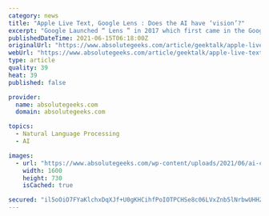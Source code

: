 ```yaml
---
category: news
title: "Apple Live Text, Google Lens : Does the AI have ‘vision’?"
excerpt: "Google Launched “ Lens ” in 2017 which first came in the Google Pixel 2 and followed in other devices later. Samsung launched the “ Bixby Vision ” in 2018 which was on similar lines, although wasn’t as accurate as Google Lens when it came to recognising stuff."
publishedDateTime: 2021-06-15T06:18:00Z
originalUrl: "https://www.absolutegeeks.com/article/geektalk/apple-live-text-google-lens-does-the-ai-have-vision/"
webUrl: "https://www.absolutegeeks.com/article/geektalk/apple-live-text-google-lens-does-the-ai-have-vision/"
type: article
quality: 39
heat: 39
published: false

provider:
  name: absolutegeeks.com
  domain: absolutegeeks.com

topics:
  - Natural Language Processing
  - AI

images:
  - url: "https://www.absolutegeeks.com/wp-content/uploads/2021/06/ai-cover.jpg"
    width: 1600
    height: 730
    isCached: true

secured: "il5oOiO7FYaKlchxDqXJf+U0gKHCihfPoIOTPCHSe8c06LVxZnb5lNrbwUHHZ8D0KhO1uasN4pavWd2piw1csIqMEIoDWnVUt3MEZE8OMy9L8Thpcp8/PLjZZwZkvFTbNc27KfJ6adWJ7OorZb9vLhPQcFRqsc/7KrvaFmwPSDMh3IRVJsNepVwpAZguXcN3XE88uL9yq4onSbshfJ92m2gldz43CeV7ymx1lDrNWov916iA8aDbM5AiigZyTrULRwDfRuExQYEeCjXWbw7GvaFFA7JqtHs+gLasxbaeI0ucCGA43sqjyl7K6vHrAtCbiwh2n06VqPVGaI5a8lZsuR8Qf4D1sdRiJxnC/k+VEwU=;bm8POIgDRB3SOoHdTS+irg=="
---
```


